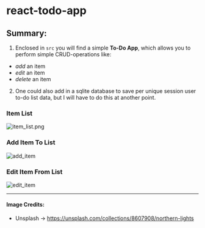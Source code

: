 # react-todo-app

## Summary:
1. Enclosed in `src` you will find a simple **To-Do App**, which allows you to perform simple CRUD-operations like:
* *add* an item
* *edit* an item
* *delete* an item
2. One could also add in a sqlite database to save per unique session user to-do list data, but I will have to do this at another point.

### Item List
![item_list.png](/showcase/item_list.png)

### Add Item To List
![add_item](/showcase/add_item.png)

### Edit Item From List
![edit_item](/showcase/edit_item.png)


---

#### Image Credits: 
* Unsplash -> https://unsplash.com/collections/8607908/northern-lights

